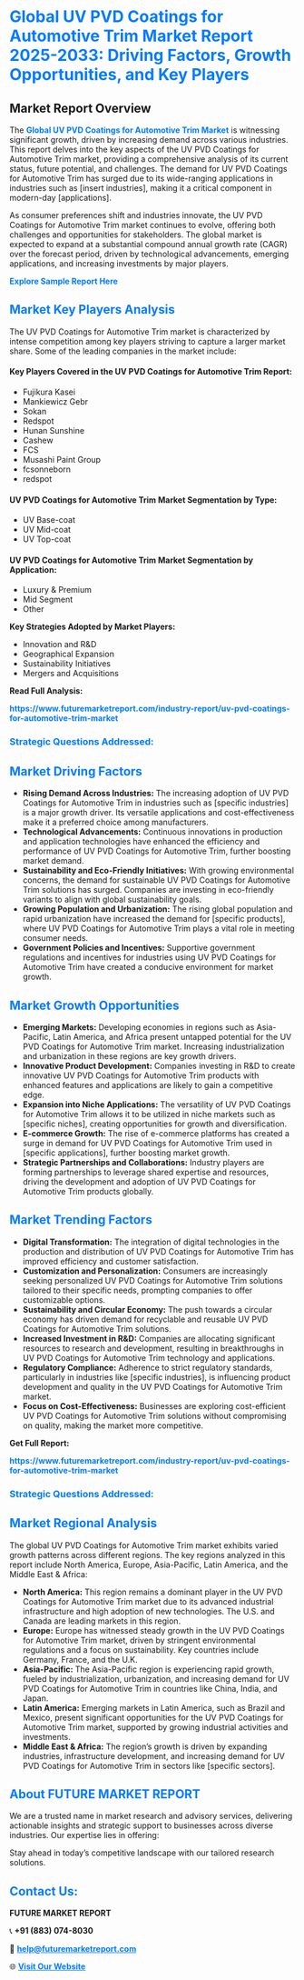 <h1 style="color: #007BFF;">Global UV PVD Coatings for Automotive Trim Market Report 2025-2033: Driving Factors, Growth Opportunities, and Key Players</h1>

<section id="overview">
<h2>Market Report Overview</h2>
<p>The <a href="https://www.futuremarketreport.com/industry-report/uv-pvd-coatings-for-automotive-trim-market" style="color: #007BFF; text-decoration: none;"><strong>Global UV PVD Coatings for Automotive Trim Market</strong></a> is witnessing significant growth, driven by increasing demand across various industries. This report delves into the key aspects of the UV PVD Coatings for Automotive Trim market, providing a comprehensive analysis of its current status, future potential, and challenges. The demand for UV PVD Coatings for Automotive Trim has surged due to its wide-ranging applications in industries such as [insert industries], making it a critical component in modern-day [applications].</p>
<p>As consumer preferences shift and industries innovate, the UV PVD Coatings for Automotive Trim market continues to evolve, offering both challenges and opportunities for stakeholders. The global market is expected to expand at a substantial compound annual growth rate (CAGR) over the forecast period, driven by technological advancements, emerging applications, and increasing investments by major players.</p>
</section>

<section id="overview">
<p><a href="https://www.futuremarketreport.com/request-sample/reportId=110082" style="color: #007BFF; text-decoration: none;"><strong>Explore Sample Report Here</strong></a></p>
</section>

<section id="key-players">
<h2 style="color: #007BFF;">Market Key Players Analysis</h2>
<p>The UV PVD Coatings for Automotive Trim market is characterized by intense competition among key players striving to capture a larger market share. Some of the leading companies in the market include:</p>
<h4>Key Players Covered in the UV PVD Coatings for Automotive Trim Report:</h4>
<ul><li>Fujikura Kasei</li><li>Mankiewicz Gebr</li><li>Sokan</li><li>Redspot</li><li>Hunan Sunshine</li><li>Cashew</li><li>FCS</li><li>Musashi Paint Group</li><li>fcsonneborn</li><li>redspot</li></ul>
<h4>UV PVD Coatings for Automotive Trim Market Segmentation by Type:</h4>
<ul><li>UV Base-coat</li><li>UV Mid-coat</li><li>UV Top-coat</li></ul>

<h4>UV PVD Coatings for Automotive Trim Market Segmentation by Application:</h4>
<ul><li>Luxury &amp; Premium</li><li>Mid Segment</li><li>Other</li></ul>
<p><strong>Key Strategies Adopted by Market Players:</strong></p>
<ul>
<li>Innovation and R&D</li>
<li>Geographical Expansion</li>
<li>Sustainability Initiatives</li>
<li>Mergers and Acquisitions</li>
</ul>
</section>

<section>
<p><strong>Read Full Analysis: </strong></p><a href="https://www.futuremarketreport.com/industry-report/uv-pvd-coatings-for-automotive-trim-market" style="color: #007BFF; text-decoration: none;"><strong>https://www.futuremarketreport.com/industry-report/uv-pvd-coatings-for-automotive-trim-market</strong></a>
<h3 style="color: #007BFF;">Strategic Questions Addressed:</h3>
</section>

<section id="driving-factors">
<h2 style="color: #007BFF;">Market Driving Factors</h2>
<ul>
<li><strong>Rising Demand Across Industries:</strong> The increasing adoption of UV PVD Coatings for Automotive Trim in industries such as [specific industries] is a major growth driver. Its versatile applications and cost-effectiveness make it a preferred choice among manufacturers.</li>
<li><strong>Technological Advancements:</strong> Continuous innovations in production and application technologies have enhanced the efficiency and performance of UV PVD Coatings for Automotive Trim, further boosting market demand.</li>
<li><strong>Sustainability and Eco-Friendly Initiatives:</strong> With growing environmental concerns, the demand for sustainable UV PVD Coatings for Automotive Trim solutions has surged. Companies are investing in eco-friendly variants to align with global sustainability goals.</li>
<li><strong>Growing Population and Urbanization:</strong> The rising global population and rapid urbanization have increased the demand for [specific products], where UV PVD Coatings for Automotive Trim plays a vital role in meeting consumer needs.</li>
<li><strong>Government Policies and Incentives:</strong> Supportive government regulations and incentives for industries using UV PVD Coatings for Automotive Trim have created a conducive environment for market growth.</li>
</ul>
</section>

<section id="growth-opportunities">
<h2 style="color: #007BFF;">Market Growth Opportunities</h2>
<ul>
<li><strong>Emerging Markets:</strong> Developing economies in regions such as Asia-Pacific, Latin America, and Africa present untapped potential for the UV PVD Coatings for Automotive Trim market. Increasing industrialization and urbanization in these regions are key growth drivers.</li>
<li><strong>Innovative Product Development:</strong> Companies investing in R&D to create innovative UV PVD Coatings for Automotive Trim products with enhanced features and applications are likely to gain a competitive edge.</li>
<li><strong>Expansion into Niche Applications:</strong> The versatility of UV PVD Coatings for Automotive Trim allows it to be utilized in niche markets such as [specific niches], creating opportunities for growth and diversification.</li>
<li><strong>E-commerce Growth:</strong> The rise of e-commerce platforms has created a surge in demand for UV PVD Coatings for Automotive Trim used in [specific applications], further boosting market growth.</li>
<li><strong>Strategic Partnerships and Collaborations:</strong> Industry players are forming partnerships to leverage shared expertise and resources, driving the development and adoption of UV PVD Coatings for Automotive Trim products globally.</li>
</ul>
</section>

<section id="trending-factors">
<h2 style="color: #007BFF;">Market Trending Factors</h2>
<ul>
<li><strong>Digital Transformation:</strong> The integration of digital technologies in the production and distribution of UV PVD Coatings for Automotive Trim has improved efficiency and customer satisfaction.</li>
<li><strong>Customization and Personalization:</strong> Consumers are increasingly seeking personalized UV PVD Coatings for Automotive Trim solutions tailored to their specific needs, prompting companies to offer customizable options.</li>
<li><strong>Sustainability and Circular Economy:</strong> The push towards a circular economy has driven demand for recyclable and reusable UV PVD Coatings for Automotive Trim solutions.</li>
<li><strong>Increased Investment in R&D:</strong> Companies are allocating significant resources to research and development, resulting in breakthroughs in UV PVD Coatings for Automotive Trim technology and applications.</li>
<li><strong>Regulatory Compliance:</strong> Adherence to strict regulatory standards, particularly in industries like [specific industries], is influencing product development and quality in the UV PVD Coatings for Automotive Trim market.</li>
<li><strong>Focus on Cost-Effectiveness:</strong> Businesses are exploring cost-efficient UV PVD Coatings for Automotive Trim solutions without compromising on quality, making the market more competitive.</li>
</ul>
</section>

<section>
<p><strong>Get Full Report: </strong></p><a href="https://www.futuremarketreport.com/industry-report/uv-pvd-coatings-for-automotive-trim-market" style="color: #007BFF; text-decoration: none;"><strong>https://www.futuremarketreport.com/industry-report/uv-pvd-coatings-for-automotive-trim-market</strong></a>
<h3 style="color: #007BFF;">Strategic Questions Addressed:</h3>
</section>


<section id="regional-analysis">
<h2 style="color: #007BFF;">Market Regional Analysis</h2>
<p>The global UV PVD Coatings for Automotive Trim market exhibits varied growth patterns across different regions. The key regions analyzed in this report include North America, Europe, Asia-Pacific, Latin America, and the Middle East & Africa:</p>
<ul>
<li><strong>North America:</strong> This region remains a dominant player in the UV PVD Coatings for Automotive Trim market due to its advanced industrial infrastructure and high adoption of new technologies. The U.S. and Canada are leading markets in this region.</li>
<li><strong>Europe:</strong> Europe has witnessed steady growth in the UV PVD Coatings for Automotive Trim market, driven by stringent environmental regulations and a focus on sustainability. Key countries include Germany, France, and the U.K.</li>
<li><strong>Asia-Pacific:</strong> The Asia-Pacific region is experiencing rapid growth, fueled by industrialization, urbanization, and increasing demand for UV PVD Coatings for Automotive Trim in countries like China, India, and Japan.</li>
<li><strong>Latin America:</strong> Emerging markets in Latin America, such as Brazil and Mexico, present significant opportunities for the UV PVD Coatings for Automotive Trim market, supported by growing industrial activities and investments.</li>
<li><strong>Middle East & Africa:</strong> The region’s growth is driven by expanding industries, infrastructure development, and increasing demand for UV PVD Coatings for Automotive Trim in sectors like [specific sectors].</li>
</ul>
</section>

<footer>
<h2 style="color: #007BFF;">About FUTURE MARKET REPORT</h2>
<p>We are a trusted name in market research and advisory services, delivering actionable insights and strategic support to businesses across diverse industries. Our expertise lies in offering:</p>

<p>Stay ahead in today’s competitive landscape with our tailored research solutions.</p>

<h2 style="color: #007BFF;">Contact Us:</h2>
<p><strong>FUTURE MARKET REPORT</strong></p>
<p>📞 <strong>+91 (883) 074-8030</strong></p>
<p>📧 <strong><a href="mailto:help@futuremarketreport.com" style="color: #007BFF;">help@futuremarketreport.com</a></strong></p>
<p>🌐 <strong><a href="https://www.futuremarketreport.com/" style="color: #007BFF;">Visit Our Website</a></strong></p>
</footer>